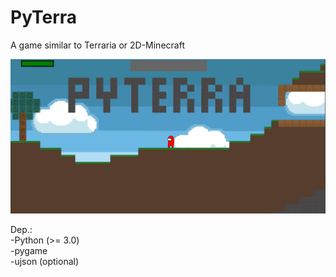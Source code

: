 PyTerra
=======

A game similar to Terraria or 2D-Minecraft

<p align="center">
    <img src="img.png" width="600" alt="image">
</p>

Dep.:<br>
-Python (>= 3.0)<br>
-pygame<br>
-ujson (optional)<br>
